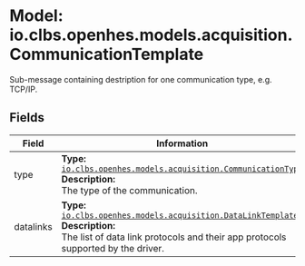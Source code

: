 # Model: io.clbs.openhes.models.acquisition.CommunicationTemplate

Sub-message containing destription for one communication type, e.g. TCP/IP.

## Fields

| Field | Information |
| --- | --- |
| type | <b>Type:</b> [`io.clbs.openhes.models.acquisition.CommunicationType`](enum-io-clbs-openhes-models-acquisition-communicationtype.md)<br><b>Description:</b><br>The type of the communication. |
| datalinks | <b>Type:</b> [`io.clbs.openhes.models.acquisition.DataLinkTemplate`](model-io-clbs-openhes-models-acquisition-datalinktemplate.md)<br><b>Description:</b><br>The list of data link protocols and their app protocols supported by the driver. |

